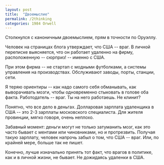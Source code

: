 ```yaml
---
layout: post
title:  "Двоемыслие"
permalink: /2thinking
categories: 1984 Orwell
---
```


Столкнулся с каноничным двоемыслием, прям в точности по Оруэллу.

Человек на страницах блога утверждает, что США -- враг. В личной переписке
выясняется, что он работает удаленно на фирму, расположенную -- сюрприз! --
именно с США.

При этом фирма -- не стартап с модными футболками, а системы управления на
производствах. Обслуживают заводы, порты, станции, сети.

Я теряю ориентиры -- как надо самого себя обманывать, как выворачивать мозги,
чтобы одновременно стыковать в голове оба факта. Работодатель -- враг. Ты на
него работаешь. Не клинит?

Понятно, что все дело в деньгах. Долларовая зарплата удаленщика в США -- это 2-3
зарплаты московского специалиста. Для жителя провинции, мягко говоря, очень
неплохо.

Забавный момент: деньги могут не только затуманить мозг, как это часто бывает с
ментами или чиновниками, но и протрезвить. Получая такую зарплату, человек
напрочь забыл о том, что США -- враг. Или, по крайней мере, больше так не пишет.

Конечно, лучше изначально принять тот факт, что врагов в политике, как и в
личной жизни, не бывает. Не дожидаясь удаленки в США.
